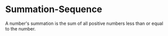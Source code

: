 # Summation-Sequence
A number's summation is the sum of all positive numbers less than or equal to the number.
